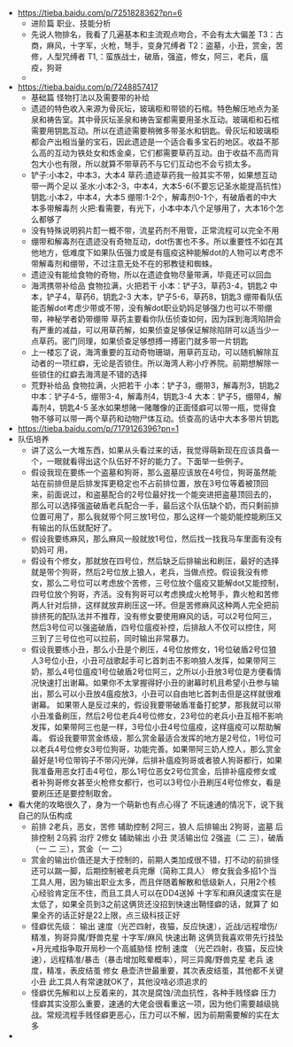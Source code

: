 - https://tieba.baidu.com/p/7251828362?pn=6
	- 进阶篇 职业、技能分析
	- 先说人物排名，我看了几遍基本和主流观点吻合，不会有太大偏差
	  T3：古商，麻风，十字军，火枪，弩手，变身咒缚者
	  T2：盗墓，小丑，赏金，苦修，人型咒缚者
	  T1,：蛮族战士，破盾，强盗，修女，阿三，老兵，瘟疫，狗哥
	-
- https://tieba.baidu.com/p/7248857417
	- 基础篇 怪物打法以及需要带的补给
	- 遗迹的特色收入来源为骨灰坛，玻璃柜和带锁的石棺。特色解压地点为圣泉和祷告室。其中骨灰坛圣泉和祷告室都需要用圣水互动。玻璃柜和石棺需要用钥匙互动。所以在遗迹需要稍微多带圣水和钥匙。骨灰坛和玻璃柜都会产出相当量的宝石，因此遗迹是一个适合看多宝石的地区。收益不那么高的互动为铁处女和炼金桌，它们都需要草药互动。由于收益不高而背包大小也有限，所以就算不带草药不与它们互动也不会亏损太多。
	- 铲子:小本2，中本3，大本4
	  草药:遗迹草药我一般其实不带，如果想互动带一两个足以
	  圣水:小本2-3，中本4，大本5-6(不要忘记圣水能提高抗性)
	  钥匙:小本2，中本4，大本5
	  绷带:1-2个，解毒剂0-1个，有破盾者的中大本多带解毒剂
	  火把:看需要，有光下，小本中本八个足够用了，大本16个怎么都够了
	- 没有特殊说明鸦片酊一概不带，流星药剂不用管，正常流程可以完全不用
	- 绷带和解毒剂在遗迹没有奇物互动，dot伤害也不多。所以重要性不如在其他地方，低难度下如果队伍强力或是有瘟疫这种能解dot的人物可以考虑不带解毒剂和绷带，不过注意无处不在的邪教徒和蜘蛛。
	- 遗迹没有能给食物的奇物，所以在遗迹食物尽量带满，毕竟还可以回血
	- 海湾携带补给品
	  食物拉满，火把若干
	  小本：铲子3，草药3-4，钥匙2
	  中本，铲子4，草药6，钥匙2-3
	  大本，铲子5-6，草药8，钥匙3
	  绷带看队伍能否解dot考虑少带或不带，没有解dot职业奶妈足够强力也可以不带绷带，神秘学者奶带绷带
	  草药主要看你队伍侦查如何，因为踩到海湾陷阱会有严重的减益，可以用草药解，如果侦查足够保证解除陷阱可以适当少一点草药。密门同理，如果侦查足够想搏一搏密门就多带一片钥匙
	- 上一楼忘了说，海湾重要的互动奇物珊瑚，用草药互动，可以随机解除互动者的一项红癖，无论是否锁住。所以海湾人称小疗养院。前期想解除一些锁住的红癖去海湾是不错的选择
	- 荒野补给品
	  食物拉满，火把若干
	  小本：铲子3，绷带3，解毒剂3，钥匙2
	  中本：铲子4-5，绷带3-4，解毒剂4，钥匙3-4
	  大本：铲子5，绷带4，解毒剂4，钥匙4-5
	  圣水如果想赌一赌雕像的正面怪癖可以带一瓶，觉得食物不够可以带一两个草药和动物尸体互动。侦查高的话中大本多带片钥匙
- https://tieba.baidu.com/p/7179126396?pn=1
- 队伍培养
	- 讲了这么一大堆东西，如果从头看过来的话，我觉得萌新现在应该具备一个，一眼就看得出这个队伍好不好的能力了。下面举一些例子。
	- 假设我现在要练一个盗墓和狗哥，那么盗墓应该放在4号位，狗哥虽然能站在前排但是后排发挥更稳定也不占前排位置，放在3号位等着被顶回来，前面说过，和盗墓配合的2号位最好找一个能突进把盗墓顶回去的，那么可以选择强盗破盾老兵配合一手，最后这个队伍缺个奶，而只剩前排位置可用了，那么我就带个阿三放1号位，那么这样一个能奶能控能刷压又有输出的队伍就配好了。
	- 假设我要练麻风，那么麻风一般就放1号位，然后找一找我马车里面有没有奶妈可 用，
	- 假设有个修女，那就放在四号位，然后缺乏后排输出和刷压，最好的选择就是带个狗哥，然后2号位放上狼人，老兵，当做点控。假设我没有修女，那么二号位可以考虑放个苦修，三号位放个瘟疫又能解dot又能控制，四号位放个狗哥，齐活。没有狗哥可以考虑换成火枪弩手，靠火枪和苦修两人针对后排，这样就放弃刷压这一环。但是苦修麻风这种两人完全把前排挤死的配队法并不推荐，没有修女要使用麻风的话，可以2号位阿三，然后3号位可以强盗破盾，四号位瘟疫补控，后排敌人不仅可以控住，阿三到了三号位也可以拉前，同时输出非常暴力。
	- 假设我要练小丑，那么小丑是个刷压，4号位放修女，1号位破盾2号位狼人3号位小丑，小丑可战歌起手可匕首刺击不影响狼人发挥，如果带阿三奶，那么4号位瘟疫1号位破盾2号位阿三，之所以小丑放3号位是方便看情况快速打出谢幕。如果你不太掌握得好小丑的谢幕时机且希望小丑参与输出，那么可以小丑放4瘟疫放3，小丑可以自由地匕首刺击但是这样就很难谢幕。
	  如果带人是反过来的，假设我要带破盾准备打蛇梦，那我就可以带小丑准备刷压，然后2号位老兵4号位修女，23号位的老兵小丑互相不影响发挥，如果带阿三也是一样，3号位小丑4号位瘟疫，这样瘟疫可以帮助解毒。
	  假设我要带赏金练级，那么赏金最适合发挥的地方是2号位，1号位可以老兵4号位修女3号位狗哥，功能完善。如果带阿三奶人控人，那么赏金最好是1号位带钩子不带闪光弹，后排补瘟疫狗哥或者狼人狗哥都行，如果我准备用恶女打击4号位，那么1号位恶女2号位赏金，后排补瘟疫修女或者补狗哥修女甚至火枪修女都行，也可以3号位小丑刷压4号位修女，看是要刷压还是要控制取舍。
- 看大佬的攻略很久了，身为一个萌新也有点心得了
  不玩速通的情况下，说下我自己的队伍构成
	- 前排 2老兵，恶女，苦修
	  辅助控制 2阿三，狼人
	  后排输出 2狗哥，盗墓
	  后排控制 2乌鸦
	  治疗 2修女
	  辅助输出 小丑
	  灵活输出位 2强盗（二 三），破盾（一 二 三），赏金（一 二）
	- 赏金的输出价值还是大于控制的，前期人类加成很不错，打不动的前排怪还可以踹一脚，后期控制被老兵完爆（简称工具人）
	  修女我会多招1个当工具人用，因为输出职业太多，而且伴随着解散和低级新人，只用2个核心经验肯定压不住，而且工具人可以在DD4送掉
	  十字军和麻风速度实在是太低了，如果全员到3之前这俩货还没招到快速出鞘怪癖的话，就算了
	  如果全齐的话正好是22上限，点三级科技正好
	- 怪癖优先级：
	  输出 速度（光芒四射，夜猫，反应快速），近战/远程增伤/精准，狗哥异魔/野兽克星
	  十字军/麻风 快速出鞘 这俩货我喜欢带先行挂坠+月光戒指争取开局秒一个高威胁怪
	  控制 速度 （光芒四射，夜猫，反应快速），远程精准/暴击（暴击增加眩晕概率），阿三异魔/野兽克星
	  老兵 速度，精准，表皮结茧
	  修女 悬壶济世最重要，其次表皮结茧，其他都不关键
	  小丑 此工具人有常速就OK了，其他没啥必须追求的
	- 怪癖优先解和以上反着来的，其次是腐蚀/流血抗性，各种手贱怪癖
	  压力怪癖其实没那么重要，速通的大佬会很看重这一项，因为他们需要越级挑战。常规流程手贱怪癖更恶心，压力可以不解，因为前期需要解的实在太多
-